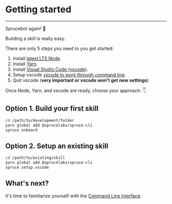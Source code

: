 # Getting started
****
Sprucebot again! 👋

Building a skill is really easy.

There are only 5 steps you need to you get started:

1. Install <a href="https://nodejs.org/en/">latest LTS Node</a>.
2. Install <a href="https://classic.yarnpkg.com/en/docs/install/">Yarn</a>.
3. Install <a href="https://code.visualstudio.com">Visual Studio Code (vscode)</a>.
4. Setup vscode <a href="https://code.visualstudio.com/docs/setup/mac#_launching-from-the-command-line">vscode to work through command line</a>.
5. Quit vscode (**very important or vscode won't get new settings**)

Once Node, Yarn, and vscode are ready, choose your approach: 👇

## Option 1. Build your first skill
```bash
cd /path/to/development/folder
yarn global add @sprucelabs/spruce-cli
spruce onboard
```


## Option 2. Setup an existing skill
```bash
cd /path/to/existing/skill
yarn global add @sprucelabs/spruce-cli
spruce setup.vscode
```

## What's next?

It's time to familiarize yourself with the [Command Line Interface](/cli).
